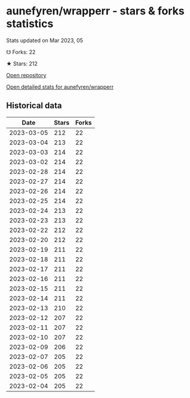 # aunefyren/wrapperr - stars & forks statistics

Stats updated on Mar 2023, 05

☋ Forks: 22

★ Stars: 212

[Open repository](https://github.com/aunefyren/wrapperr)

[Open detailed stats for aunefyren/wrapperr](https://reviewgithub.com/rep/aunefyren/wrapperr)

## Historical data
| Date | Stars | Forks |
|------|-------|-------|
| 2023-03-05 | 212 | 22 | 
| 2023-03-04 | 213 | 22 | 
| 2023-03-03 | 214 | 22 | 
| 2023-03-02 | 214 | 22 | 
| 2023-02-28 | 214 | 22 | 
| 2023-02-27 | 214 | 22 | 
| 2023-02-26 | 214 | 22 | 
| 2023-02-25 | 214 | 22 | 
| 2023-02-24 | 213 | 22 | 
| 2023-02-23 | 213 | 22 | 
| 2023-02-22 | 212 | 22 | 
| 2023-02-20 | 212 | 22 | 
| 2023-02-19 | 211 | 22 | 
| 2023-02-18 | 211 | 22 | 
| 2023-02-17 | 211 | 22 | 
| 2023-02-16 | 211 | 22 | 
| 2023-02-15 | 211 | 22 | 
| 2023-02-14 | 211 | 22 | 
| 2023-02-13 | 210 | 22 | 
| 2023-02-12 | 207 | 22 | 
| 2023-02-11 | 207 | 22 | 
| 2023-02-10 | 207 | 22 | 
| 2023-02-09 | 206 | 22 | 
| 2023-02-07 | 205 | 22 | 
| 2023-02-06 | 205 | 22 | 
| 2023-02-05 | 205 | 22 | 
| 2023-02-04 | 205 | 22 | 

